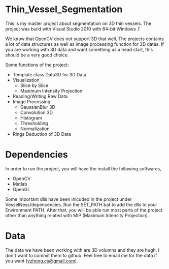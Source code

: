 Thin_Vessel_Segmentation
========================
This is my master project about segmentation on 3D thin vessels. The project was build with Visual Studio 2010 with 64-bit Windows 7. 

We know that OpenCV does not support 3D that well. The projects contains a lot of data structures as well as image processing function for 3D datas. If you are working with 3D data and want something as a head start, this should be a very good choice. 

Some functions of the project:

 - Template class Data3D<T> for 3D Data
 - Visualization
   - Slice by Slice
   - Maximum Intensity Projection
 - Reading/Writing Raw Data
 - Image Processing
   - GaussianBlur 3D
   - Convolution 3D
   - Histogram
   - Thresholding
   - Normalization
 - Rings Deduction of 3D Data

Dependencies
========================
In order to run the project, you will have the install the following softwares, 

 - OpenCV
 - Matlab
 - OpenGL
  
Some important dlls have been inlcuded in the project under VesselNess/depencencies. Run the SET_PATH.bat to add the dlls to your Environment PATH. After that, you will be able run most parts of the project other than anything related with MIP (Maximum Intensity Projection). 

Data
========================
The data we have been working with are 3D volumns and they are hugh. I don't want to commit them to github. Feel free to email me for the data if you want (yzhong.cs@gmail.com). 
